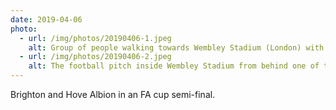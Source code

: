 ```yaml
---
date: 2019-04-06
photo:
  - url: /img/photos/20190406-1.jpeg
    alt: Group of people walking towards Wembley Stadium (London) with a Brighton and Hove Albion banner shown on the outside of the stadium.
  - url: /img/photos/20190406-2.jpeg
    alt: The football pitch inside Wembley Stadium from behind one of the goals.
---
```


Brighton and Hove Albion in an FA cup semi-final.
